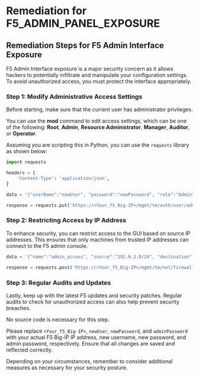 # Remediation for F5_ADMIN_PANEL_EXPOSURE

## Remediation Steps for F5 Admin Interface Exposure

F5 Admin Interface exposure is a major security concern as it allows hackers to potentially infiltrate and manipulate your configuration settings. To avoid unauthorized access, you must protect the interface appropriately.

### Step 1: Modify Administrative Access Settings
Before starting, make sure that the current user has administrator privileges.

You can use the **mod** command to edit access settings, which can be one of the following: **Root**, **Admin**, **Resource Administrator**, **Manager**, **Auditor**, or **Operator**.

Assuming you are scripting this in Python, you can use the `requests` library as shown below:

```python
import requests

headers = {
    'Content-Type': 'application/json',
}

data = '{"userName":"newUser", "password":"newPassword", "role":"Admin", "shell":"bash"}'

response = requests.put('https://<Your_f5_Big-IP>/mgmt/tm/auth/user/admin', headers=headers, data=data, auth=('admin', 'adminPassword'))
```

### Step 2: Restricting Access by IP Address
To enhance security, you can restrict access to the GUI based on source IP addresses. This ensures that only machines from trusted IP addresses can connect to the F5 admin console.

```python
data = '{"name":"admin_access", "source":"192.0.2.0/24", "destination":"any"}'

response = requests.post('https://<Your_f5_Big-IP>/mgmt/tm/net/firewall/rule', headers=headers, data=data, auth=('admin', 'adminPassword'))
```

### Step 3: Regular Audits and Updates
Lastly, keep up with the latest F5 updates and security patches. Regular audits to check for unauthorized access can also help prevent security breaches.

No source code is necessary for this step.

Please replace `<Your_f5_Big-IP>`, `newUser`, `newPassword`, and `adminPassword` with your actual F5 Big-IP IP address, new username, new password, and admin password, respectively. Ensure that all changes are saved and reflected correctly.

Depending on your circumstances, remember to consider additional measures as necessary for your security posture.